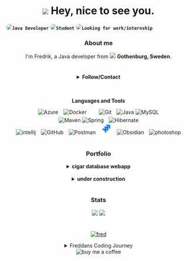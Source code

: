 <h1 align="center"><img src="https://emojis.slackmojis.com/emojis/images/1531849430/4246/blob-sunglasses.gif?1531849430" width="30"/> Hey, nice to see you.</h1>


<img width="10px" style="border-radius: 10px" src="https://placehold.co/15x15/c5f015/c5f015.png" />**`Java Developer`** <img width="10px" style="border-radius: 10px" src="https://placehold.co/15x15/c5f015/c5f015.png" />**`Student`** <img width="10px" style="border-radius: 10px" src="https://placehold.co/15x15/c5f015/c5f015.png" />**`Looking for work/internship`**


<center>

### About me


<p>I'm Fredrik, a Java developer from <img src="https://cdn-icons-png.flaticon.com/512/197/197564.png" width="13"/> <b>Gothenburg, Sweden</b>. </p>
</center>

#


<center>

<details align="center"><summary><b>Follow/Contact</b></summary>
<a href="https://github.com/freddans?tab=followers">
<p align="center">
    <img alt="followers" title="Follow me on Github" src="https://custom-icon-badges.demolab.com/github/followers/freddans?color=236ad3&labelColor=1155ba&style=for-the-badge&logo=person-add&label=Follow&logoColor=white"/></a>

<a href="https://github.com/freddans?tab=repositories&sort=stargazers">
    <img alt="total stars" title="Total stars on GitHub" src="https://custom-icon-badges.demolab.com/github/stars/freddans?color=55960c&style=for-the-badge&labelColor=488207&logo=star"/></a>
<br />
<a href="https://twitter.com/freddas1989" target="blank">
    <img alt="twitter" src="https://staging.shields.io/twitter/follow/freddans?style=for-the-badge&logo=twitter&label=FOLLOW%20FREDDANS" /></a>
<a href="https://instagram.com/fredell123" target="blank">
    <img alt="instagram" src="https://img.shields.io/badge/Instagram-E4405F?style=for-the-badge&logo=instagram&logoColor=white" /></a>
<br />
<a href="https://www.linkedin.com/in/fredrik-lundell-00a10b13a/" target="blank">
    <img alt="linkedin" src="https://img.shields.io/badge/LinkedIn-0077B5?style=for-the-badge&logo=linkedin&logoColor=white" /></a>
<a href="https://facebook.com/fredrik.lundell.754" target="blank">
    <img alt="facebook" src="https://img.shields.io/badge/Facebook-1877F2?style=for-the-badge&logo=facebook&logoColor=white" /></a>
<a href="mailto:fredrik_lundell@icloud.com" target="blank">
    <img alt="mail" src="https://img.shields.io/badge/Gmail-D14836?style=for-the-badge&logo=gmail&logoColor=white" /></a>
</p>

#
</details>
</center>


<br />
<br />

<center>

<p align="center"><b>Languages and Tools</b></p> 

</center>


<p align="center">



<img alt="Azure" width="60px" style="padding-right:10px; padding-bottom:5px;" src="https://cdn.jsdelivr.net/gh/devicons/devicon/icons/azure/azure-original.svg" />
<img alt="Docker" width="70px"  style="padding-right:30px;" src="https://www.vectorlogo.zone/logos/docker/docker-official.svg" />
<img alt="Git" width=120px" style="padding-right:10px;" src="https://www.vectorlogo.zone/logos/git-scm/git-scm-ar21.svg" />
<img alt="Java" width="120px" src="https://www.vectorlogo.zone/logos/java/java-ar21.svg" />
<img alt="MySQL" width="120px" height="50" src="https://www.vectorlogo.zone/logos/mysql/mysql-ar21.svg" />
<br />
<img alt="Maven" width="120px" height="50" src="https://www.vectorlogo.zone/logos/apache_maven/apache_maven-ar21.svg" />
<img alt="Spring" width="110px" style="padding-right:10px;" src="https://www.vectorlogo.zone/logos/springio/springio-ar21.svg" />
<img alt="Hibernate" width="110px" src="https://www.vectorlogo.zone/logos/hibernate/hibernate-ar21.svg" />


<br />

<img alt="intellij" width="30px" style="padding-right:10px;" src="https://cdn.jsdelivr.net/gh/devicons/devicon/icons/intellij/intellij-original.svg" />
<img alt="GitHub" width="30px" style="padding-right:10px;" src="https://simpleicons.org/icons/github.svg" />
<img alt="Postman" width="30px" style="padding-right:10px;" src="https://www.vectorlogo.zone/logos/getpostman/getpostman-icon.svg" />
<img alt="Jira" width="30px" style="padding-right:10px;" src="https://raw.githubusercontent.com/devicons/devicon/6910f0503efdd315c8f9b858234310c06e04d9c0/icons/jira/jira-original.svg" />
<img alt="Obsidian" width="30px" style="padding-right:10px;" src="https://obsidian.md/favicon.ico" />
<img alt="photoshop" width="20px" src="https://cdn.jsdelivr.net/gh/devicons/devicon/icons/photoshop/photoshop-original.svg" />
</p>

#

<center>

### Portfolio


<details>
<summary><b>cigar database webapp</b></summary>
<br />
<img alt="thumbnail" width="216px" height="105px" src="https://github.com/freddans/freddans/blob/construction/thumbnails/cigar%20webapp/page.png?raw=true" />
<img alt="thumbnail" width="216px" height="105px" src="https://github.com/freddans/freddans/blob/construction/thumbnails/cigar%20webapp/cigardb.png?raw=true" />

-------
</details>
<br />

<details>
<summary><b>under construction</b></summary>
<img alt="thumbnail" width="216px" height="105px" src="https://github.com/freddans/freddans/blob/construction/thumbnails/cigar%20webapp/page.png?raw=true" />
<img alt="thumbnail" width="216px" height="105px" src="https://github.com/freddans/freddans/blob/construction/thumbnails/cigar%20webapp/cigardb.png?raw=true" />
<img alt="thumbnail" width="216px" height="105px" src="https://github.com/freddans/freddans/blob/construction/thumbnails/cigar%20webapp/page.png?raw=true" />
</details>
</center>


#

<center>

### Stats

<img src="https://github-readme-stats.vercel.app/api?username=freddans&show_icons=true&theme=codeSTACKr"></img>
<img height="195" src="https://github-readme-stats.vercel.app/api/top-langs?username=freddans&show_icons=true&theme=codeSTACKr"></img>

</center>

#

<center>
<a href="https://www.buymeacoffee.com/freddan"> <img src="https://cdn.buymeacoffee.com/buttons/v2/default-yellow.png" height="50" width="210" alt="fred" /></a></p>
<details>
<summary>
Freddans Coding Journey
</summary>
under construction
</details>
<img alt="buy me a coffee" src="https://capsule-render.vercel.app/api?type=waving&color=gradient&height=60&section=footer"/>
</center>